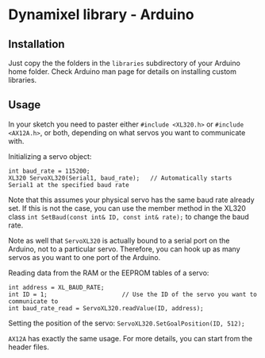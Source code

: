 Dynamixel library - Arduino
========

Installation
-------------------
Just copy the the folders in the `libraries` subdirectory of your Arduino
home folder. Check Arduino man page for details on installing custom libraries. 


Usage
-------------------

In your sketch you need to paster either `#include <XL320.h>` or `#include <AX12A.h>`,
or both, depending on what servos you want to communicate with.

Initializing a servo object:

<pre><code>int baud_rate = 115200;
XL320 ServoXL320(Serial1, baud_rate); 	// Automatically starts Serial1 at the specified baud rate
</code></pre>

Note that this assumes your physical servo has the same baud rate already set.
If this is not the case, you can use the member method in the XL320 class 
`int SetBaud(const int& ID, const int& rate);` to change the baud rate.

Note as well that `ServoXL320` is actually bound to a serial port on the Arduino, not
to a particular servo. Therefore, you can hook up as many servos as you want to one port
of the Arduino.

Reading data from the RAM or the EEPROM tables of a servo:

<pre><code>int address = XL_BAUD_RATE;
int ID = 1; 					// Use the ID of the servo you want to communicate to
int baud_rate_read = ServoXL320.readValue(ID, address);
</code></pre>

Setting the position of the servo:
`ServoXL320.SetGoalPosition(ID, 512);`

`AX12A` has exactly the same usage. For more details, you can start from the header files.

